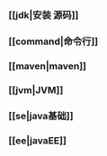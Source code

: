 ### [[jdk|安装 源码]]
### [[command|命令行]] 
### [[maven|maven]]
### [[jvm|JVM]]
### [[se|java基础]]
### [[ee|javaEE]]

